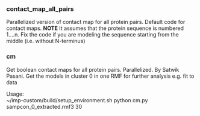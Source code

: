 ### contact_map_all_pairs

Parallelized version of contact map for all protein pairs. Default code for contact maps.
**NOTE** It assumes that the protein sequence is numbered 1....n. Fix the code if you are modeling the sequence starting from the middle (i.e. without N-terminus)


### cm
Get boolean contact maps for all protein pairs. Parallelized. By Satwik Pasani.
Get the models in cluster 0 in one RMF for further analysis e.g. fit to data

Usage: \
~/imp-custom/build/setup_environment.sh python cm.py sampcon_0_extracted.rmf3 30
